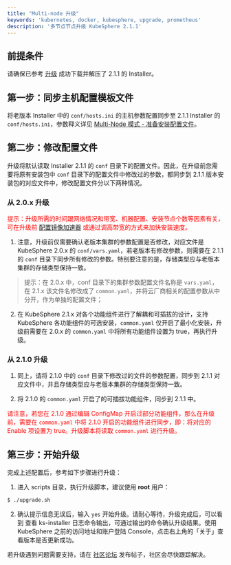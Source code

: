 ```yaml
---
title: "Multi-node 升级"
keywords: 'kubernetes, docker, kubesphere, upgrade, prometheus'
description: '多节点节点升级 KubeSphere 2.1.1'
---
```


## 前提条件

请确保已参考 [升级](../upgrade) 成功下载并解压了 2.1.1 的 Installer。

## 第一步：同步主机配置模板文件

将老版本 Installer 中的 `conf/hosts.ini` 的主机参数配置同步至 2.1.1 Installer 的 `conf/hosts.ini`，参数释义详见 [Multi-Node 模式 - 准备安装配置文件](../multi-node)。

## 第二步：修改配置文件

升级将默认读取 Installer 2.1.1 的 `conf` 目录下的配置文件。因此，在升级前您需要将原有安装包中 `conf` 目录下的配置文件中修改过的参数，都同步到 2.1.1 版本安装包的对应文件中，修改配置文件分以下两种情况。

### 从 2.0.x 升级

<font color=red>提示：升级所需的时间跟网络情况和带宽、机器配置、安装节点个数等因素有关，可在升级前 [配置镜像加速器](https://kubesphere.com.cn/forum/d/149-kubesphere-v2-1-0) 或通过调高带宽的方式来加快安装速度。</font>

1. 注意，升级前仅需要确认老版本集群的参数配置是否修改，对应文件是 KubeSphere 2.0.x 的 `conf/vars.yaml`，若老版本有修改参数，则需要在 2.1.1 的 `conf` 目录下同步所有修改的参数。特别要注意的是，存储类型应与老版本集群的存储类型保持一致。

> 提示：在 2.0.x 中，conf 目录下的集群参数配置文件名称是 `vars.yaml`，在 2.1.x 该文件名修改成了 `common.yaml`，并将云厂商相关的配置参数从中分开，作为单独的配置文件；

2. 在 KubeSphere 2.1.x 对各个功能组件进行了解耦和可插拔的设计，支持 KubeSphere 各功能组件的可选安装，`common.yaml` 仅开启了最小化安装，升级前需要在 2.0.x 的 `common.yaml` 中将所有功能组件设置为 true，再执行升级。

### 从 2.1.0 升级

1. 同上，请将 2.1.0 中的 `conf` 目录下修改过的文件的参数配置，同步到 2.1.1 对应文件中，并且存储类型应与老版本集群的存储类型保持一致。

2. 将 2.1.0 的 `common.yaml` 开启了的可插拔功能组件，同步到 2.1.1 中。

<font color="red">请注意，若您在 2.1.0 通过编辑 ConfigMap 开启过部分功能组件，那么在升级前，需要在 `common.yaml` 中将 2.1.0 开启的功能组件进行同步，即：将对应的 Enable 项设置为 true。升级脚本将读取 `common.yaml` 进行升级。</font>

## 第三步：开始升级

完成上述配置后，参考如下步骤进行升级：

1. 进入 scripts 目录，执行升级脚本，建议使用 **root** 用户：

```bash
$ ./upgrade.sh
```

2. 确认提示信息无误后，输入 `yes` 开始升级。请耐心等待，升级完成后，可以看到 查看 ks-installer 日志命令输出，可通过输出的命令确认升级结果。使用 KubeSphere 之前的访问地址和账户登陆 Console，点击右上角的「关于」查看版本是否更新成功。

若升级遇到问题需要支持，请在 [社区论坛](https://kubesphere.com.cn/forum/) 发布帖子，社区会尽快跟踪解决。
